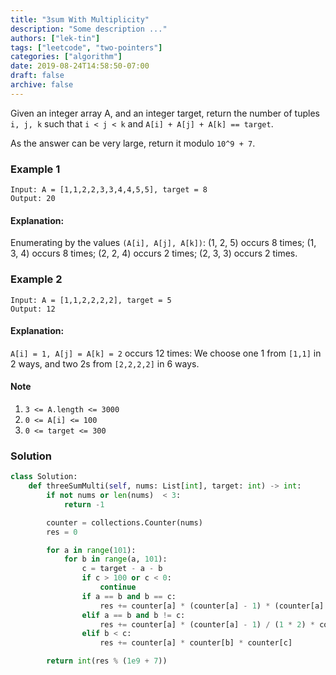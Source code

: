 ```yaml
---
title: "3sum With Multiplicity"
description: "Some description ..."
authors: ["lek-tin"]
tags: ["leetcode", "two-pointers"]
categories: ["algorithm"]
date: 2019-08-24T14:58:50-07:00
draft: false
archive: false
---
```

Given an integer array A, and an integer target, return the number of tuples `i, j, k`  such that `i < j < k` and `A[i] + A[j] + A[k] == target`.

As the answer can be very large, return it modulo `10^9 + 7`.

### Example 1
```
Input: A = [1,1,2,2,3,3,4,4,5,5], target = 8
Output: 20
```
#### Explanation:
Enumerating by the values `(A[i], A[j], A[k])`:
(1, 2, 5) occurs 8 times;
(1, 3, 4) occurs 8 times;
(2, 2, 4) occurs 2 times;
(2, 3, 3) occurs 2 times.
### Example 2
```
Input: A = [1,1,2,2,2,2], target = 5
Output: 12
```
#### Explanation:
`A[i] = 1, A[j] = A[k] = 2` occurs 12 times:
We choose one 1 from `[1,1]` in 2 ways,
and two 2s from `[2,2,2,2]` in 6 ways.

#### Note
1. `3 <= A.length <= 3000`
2. `0 <= A[i] <= 100`
3. `0 <= target <= 300`

### Solution
```python
class Solution:
    def threeSumMulti(self, nums: List[int], target: int) -> int:
        if not nums or len(nums)  < 3:
            return -1

        counter = collections.Counter(nums)
        res = 0

        for a in range(101):
            for b in range(a, 101):
                c = target - a - b
                if c > 100 or c < 0:
                    continue
                if a == b and b == c:
                    res += counter[a] * (counter[a] - 1) * (counter[a] - 2) / (1 * 2 * 3)
                elif a == b and b != c:
                    res += counter[a] * (counter[a] - 1) / (1 * 2) * counter[c]
                elif b < c:
                    res += counter[a] * counter[b] * counter[c]

        return int(res % (1e9 + 7))
```